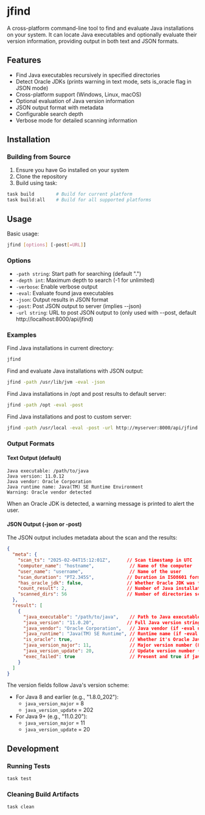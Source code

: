# jfind

A cross-platform command-line tool to find and evaluate Java installations on your system. It can locate Java executables and optionally evaluate their version information, providing output in both text and JSON formats.

## Features

- Find Java executables recursively in specified directories
- Detect Oracle JDKs (prints warning in text mode, sets is_oracle flag in JSON mode)
- Cross-platform support (Windows, Linux, macOS)
- Optional evaluation of Java version information
- JSON output format with metadata
- Configurable search depth
- Verbose mode for detailed scanning information

## Installation

### Building from Source

1. Ensure you have Go installed on your system
2. Clone the repository
3. Build using task:

```bash
task build        # Build for current platform
task build:all    # Build for all supported platforms
```

## Usage

Basic usage:
```bash
jfind [options] [-post[=URL]]
```

### Options

- `-path string`: Start path for searching (default ".")
- `-depth int`: Maximum depth to search (-1 for unlimited)
- `-verbose`: Enable verbose output
- `-eval`: Evaluate found java executables
- `-json`: Output results in JSON format
- `-post`: Post JSON output to server (implies --json)
- `-url string`: URL to post JSON output to (only used with --post, default http://localhost:8000/api/jfind)

### Examples

Find Java installations in current directory:
```bash
jfind
```

Find and evaluate Java installations with JSON output:
```bash
jfind -path /usr/lib/jvm -eval -json
```

Find Java installations in /opt and post results to default server:
```bash
jfind -path /opt -eval -post
```

Find Java installations and post to custom server:
```bash
jfind -path /usr/local -eval -post -url http://myserver:8000/api/jfind
```

### Output Formats

#### Text Output (default)
```
Java executable: /path/to/java
Java version: 11.0.12
Java vendor: Oracle Corporation
Java runtime name: Java(TM) SE Runtime Environment
Warning: Oracle vendor detected
```

When an Oracle JDK is detected, a warning message is printed to alert the user.

#### JSON Output (-json or -post)

The JSON output includes metadata about the scan and the results:

```json
{
  "meta": {
    "scan_ts": "2025-02-04T15:12:01Z",      // Scan timestamp in UTC
    "computer_name": "hostname",             // Name of the computer
    "user_name": "username",                 // Name of the user
    "scan_duration": "PT2.345S",            // Duration in ISO8601 format
    "has_oracle_jdk": false,                // Whether Oracle JDK was found
    "count_result": 2,                      // Number of Java installations found
    "scanned_dirs": 56                      // Number of directories scanned
  },
  "result": [
    {
      "java_executable": "/path/to/java",    // Path to Java executable
      "java_version": "11.0.20",            // Full Java version string (if -eval used)
      "java_vendor": "Oracle Corporation",   // Java vendor (if -eval used)
      "java_runtime": "Java(TM) SE Runtime", // Runtime name (if -eval used)
      "is_oracle": true,                     // Whether it's Oracle Java
      "java_version_major": 11,              // Major version number (8 for 1.8.0, 11 for 11.0.20)
      "java_version_update": 20,             // Update version number (202 for 1.8.0_202, 20 for 11.0.20)
      "exec_failed": true                    // Present and true if java -version execution failed
    }
  ]
}
```

The version fields follow Java's version scheme:
- For Java 8 and earlier (e.g., "1.8.0_202"):
  - `java_version_major` = 8
  - `java_version_update` = 202
- For Java 9+ (e.g., "11.0.20"):
  - `java_version_major` = 11
  - `java_version_update` = 20

## Development

### Running Tests
```bash
task test
```

### Cleaning Build Artifacts
```bash
task clean
